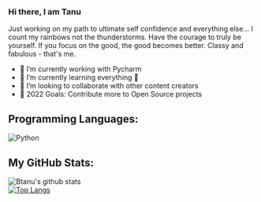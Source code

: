 ### Hi there, I am Tanu

Just working on my path to ultimate self confidence and everything else... I count my rainbows not the thunderstorms. Have the courage to truly be yourself. If you focus on the good, the good becomes better. Classy and fabulous - that's me.

- 🔭 I’m currently working with Pycharm
- 🌱 I’m currently learning everything 🤣
- 👯 I’m looking to collaborate with other content creators
- 🥅 2022 Goals: Contribute more to Open Source projects

## Programming Languages:

![Python](https://img.shields.io/badge/Python-ea2d2f?style=flat-square&logo=Python&logoColor=ffffff)

## My GitHub Stats:

![Btanu's github stats](https://github-readme-stats.vercel.app/api?username=btanu&show_icons=true&theme=radical)
<br>
[![Top Langs](https://github-readme-stats.vercel.app/api/top-langs/?username=btanu)](https://github.com/jakbin/github-readme-stats)
